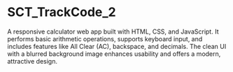 # SCT_TrackCode_2
A responsive calculator web app built with HTML, CSS, and JavaScript. It performs basic arithmetic operations, supports keyboard input, and includes features like All Clear (AC), backspace, and decimals. The clean UI with a blurred background image enhances usability and offers a modern, attractive design.
